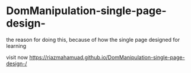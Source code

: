 # DomManipulation-single-page-design-

the reason for doing this, because of how the single page designed for learning

visit now  https://riazmahamuad.github.io/DomManipulation-single-page-design-/
